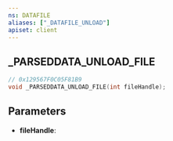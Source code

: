 ```yaml
---
ns: DATAFILE
aliases: ["_DATAFILE_UNLOAD"]
apiset: client
---
```

## _PARSEDDATA_UNLOAD_FILE

```c
// 0x129567F0C05F81B9
void _PARSEDDATA_UNLOAD_FILE(int fileHandle);
```


## Parameters
* **fileHandle**:



